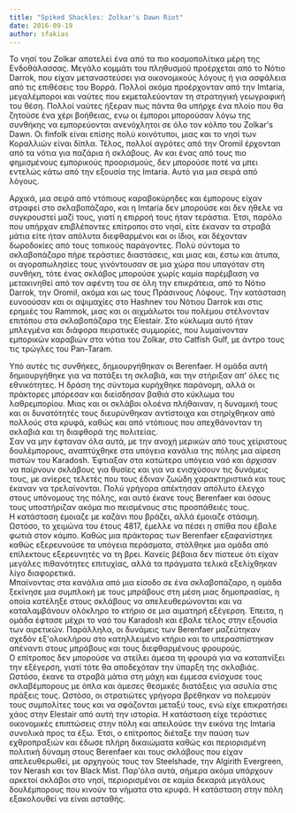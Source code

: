 ```yaml
---
title: "Spiked Shackles: Zolkar's Dawn Riot"
date: 2016-09-19
author: sfakias
---
```


Το νησί του Zolkar αποτελεί ένα από τα πιο κοσμοπολίτικα μέρη της
Ενδοθάλασσας. Μεγάλο κομμάτι του πληθυσμού προέρχεται από το Νότιο Darrok, που
είχαν μεταναστεύσει για οικονομικούς λόγους ή για ασφάλεια από τις επιθέσεις
του Βορρά. Πολλοί ακόμα προέρχονταν από την Imtaria, μεγαλέμποροι και ναύτες
που εκμεταλεύονταν τη στρατηγική γεωγραφική του θέση. Πολλοί ναύτες ήξεραν πως
πάντα θα υπήρχε ένα πλοίο που θα ζητούσε ένα χέρι βοήθειας, ενω οι έμποροι
μπορούσαν λόγω της συνθήκης να εμπορεύονται ανενόχλητοι σε όλο τον κόλπο του
Zolkar's Dawn. Οι finfolk είναι επίσης πολύ κοινότυποι, μιας και το νησί των
Κοραλλιών είναι δίπλα. Τέλος, πολλοί αγρότες από την Oromil έρχονταn από τα
νότια για παζάρια ή σκλάβους. Αν και ένας από τους πιο φημισμένους εμπορικούς
προορισμούς, δεν μπορούσε ποτέ να μπει εντελώς κάτω από την εξουσία της
Imtaria. Αυτό για μια σειρά από λόγους.  

Αρχικά, μια σειρά από ντόπιους καραβοκύρηδες και έμπορους είχαν στραφεί στο
σκλαβοπάζαρο, και η Imtaria δεν μπορούσε και δεν ήθελε να συγκρουστεί μαζί
τους, γιατί η επιρροή τους ήταν τεράστια. Έτσι, παρόλο που υπήρχαν
επιβλέποντες επίτροποι στο νησί, είτε έκαναν τα στραβά μάτια είτε ήταν απόλυτα
διεφθαρμένοι και οι ίδιοι, και δέχονταν δωροδοκίες από τους τοπικούς
παράγοντες. Πολύ σύντομα το σκλαβοπάζαρο πήρε τεράστιες διαστάσεις, και μιας
και, έστω και άτυπα, οι αγοραπωλησίες τους γινόντουσαν σε μια χώρα που
υπαγόταν στη συνθήκη, τότε ένας σκλάβος μπορούσε χωρίς καμία παρέμβαση να
μετακινηθεί από τον αφέντη του σε όλη την επικράτεια, από το Νότιο Darrok, την
Oromil, ακόμα και ως τους Πράσινους Λόφους. Την κατάσταση ευνοούσαν και οι
αψιμαχίες στο Hashnev του Νότιου Darrok και στις ερημιές του Rammok, μιας και
οι αιχμάλωτοι του πολέμου στέλνονταν επιτόπου στα σκλαβοπάζαρα της Elestair.
Στο κύκλωμα αυτό ήταν μπλεγμένα και διάφορα πειρατικές συμμορίες, που
λυμαίνονταν εμπορικών καραβιών στα νότια του Zolkar, στο Catfish Gulf, με
άντρο τους τις τρώγλες του Pan-Taram.  

Υπό αυτές τις συνθήκες, δημιουργήθηκαν οι Berenfaer. Η ομάδα αυτή
δημιουργήθηκε για να πατάξει τη σκλαβιά, και την στήριξαν απ' όλες τις
εθνικότητες. Η δράση της σύντομα κυρήχθηκε παράνομη, αλλά οι πράκτορες
μπόρεσαν και διείσδησαν βαθιά στο κύκλωμα του λαθρεμπορίου. Μιας και οι
σκλάβοι ολοένα πλήθαιναν, η δυναμική τους και οι δυνατότητές τους διευρύνθηκαν
αντίστοιχα και στηρίχθηκαν από πολλούς στα κρυφά, καθώς και από ντόπιους που
απεχθάνονταν τη σκλαβιά και τη διαφθορά της πολιτείας.  
Σαν να μην έφταναν όλα αυτά, με την ανοχή μερικών από τους χείριστους
δουλέμπορους, αναπτύχθηκε στα υπόγεια κανάλια της πόλης μια αίρεση πιστών του
Karadosh. Έφτιαξαν στα κατώτερα υπόγεια ναό και άρχισαν να παίρνουν σκλάβους
για θυσίες και για να ενισχύσουν τις δυνάμεις τους, με ανίερες τελετές που
τους έδιναν ζωώδη χαρακτηριστικά και τους έκαναν να τρελαίνονται. Πολύ γρήγορα
απέκτησαν απόλυτο έλεγχο στους υπόνομους της πόλης, και αυτό έκανε τους
Berenfaer και όσους τους υποστήριζαν ακόμα πιο πεισμένους στις προσπάθειές
τους.  
Η κατάσταση έμοιαζε με καζάνι που βράζει, αλλά έμοιαζε στάσιμη. Ωστόσο, το
χειμώνα του έτους 4817, έμελλε να πέσει η σπίθα που έβαλε φωτιά στον κάμπο.
Καθώς μια πράκτορας των Berenfaer εξαφανίστηκε καθώς εξερευνούσε τα υπόγεια
περάσματα, στάλθηκε μια ομάδα από επίλεκτους εξερευνητές να τη βρει. Κανείς
βέβαια δεν πίστευε ότι είχαν μεγάλες πιθανότητες επιτυχίας, αλλά τα πράγματα
τελικά εξελίχθηκαν λίγο διαφορετικά.  
Μπαίνοντας στα κανάλια από μια είσοδο σε ένα σκλαβοπάζαρο, η ομάδα ξεκίνησε
μια συμπλοκή με τους μπράβους στη μέση μιας δημοπρασίας, η οποία κατέληξε
στους σκλάβους να απελευθερώνονται και να καταλαμβάνουν ολόκληρο το κτήριο σε
μια αιματηρή εξέγερση. Έπειτα, η ομάδα έφτασε μέχρι το ναό του Karadosh και
έβαλε τέλος στην εξουσία των αιρετικών. Παράλληλα, οι δυνάμεις των Berenfaer
μαζεύτηκαν σχεδόν εξ'ολοκλήρου στο κατηλλειμένο κτήριο και το υπερασπίστηκαν
απέναντι στους μπράβους και τους διεφθαρμένους φρουρούς.  
Ο επίτροπος δεν μπορούσε να στείλει άμεσα τη φρουρά για να καταπνίξει την
εξέγερση, γιατί τότε θα αποδεχόταν την ύπαρξη της σκλαβιάς. Ωστόσο, έκανε τα
στραβά μάτια στη μάχη και έμμεσα ενίσχυσε τους σκλαβέμπορους με όπλα και
άμεσες θεσμικές διατάξεις για ασυλία στις πράξεις τους. Ωστόσο, οι στρατιώτες
γρήγορα βρέθηκαν να πολεμούν τους συμπολίτες τους και να σφάζονται μεταξύ
τους, ενώ είχε επικρατήσει χάος στην Elestair από αυτή την ιστορία. Η
κατάσταση είχε τεράστιες οικονομικές επιπτώσεις στην πόλη και απειλούσε την
εικόνα της Imtaria συνολικά προς τα έξω. Έτσι, ο επίτροπος διέταξε την παύση
των εχθροπραξιών και έδωσε πλήρη δικαιώματα καθώς και περιορισμένη πολιτική
δύναμη στους Berenfaer και τους σκλάβους που είχαν απελευθερωθεί, με αρχηγούς
τους τον Steelshade, την Algirith Evergreen, τον Nerash και τον Black Mist.
Παρ'όλα αυτά, σήμερα ακόμα υπάρχουν αρκετοί σκλάβοι στο νησί, περιορισμένοι σε
καμία δεκαριά μεγάλους δουλέμπορους που κινούν τα νήματα στα κρυφά. Η
κατάσταση στην πόλη εξακολουθεί να είναι ασταθής.

